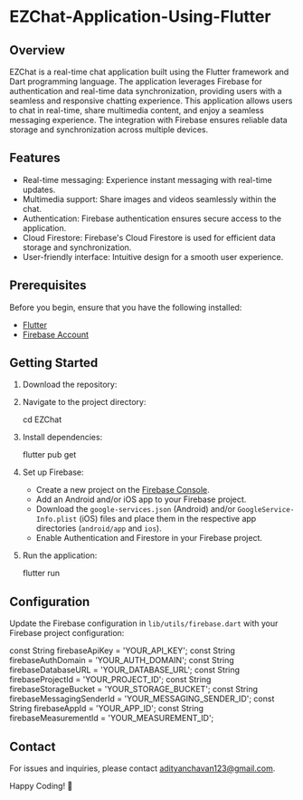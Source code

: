 # EZChat-Application-Using-Flutter

## Overview

EZChat is a real-time chat application built using the Flutter framework and Dart programming language. 
The application leverages Firebase for authentication and real-time data synchronization, providing users with a seamless and responsive chatting experience.
This application allows users to chat in real-time, share multimedia content, and enjoy a seamless messaging experience. 
The integration with Firebase ensures reliable data storage and synchronization across multiple devices.

## Features

- Real-time messaging: Experience instant messaging with real-time updates.
- Multimedia support: Share images and videos seamlessly within the chat.
- Authentication: Firebase authentication ensures secure access to the application.
- Cloud Firestore: Firebase's Cloud Firestore is used for efficient data storage and synchronization.
- User-friendly interface: Intuitive design for a smooth user experience.

## Prerequisites

Before you begin, ensure that you have the following installed:

- [Flutter](https://flutter.dev/docs/get-started/install)
- [Firebase Account](https://firebase.google.com/)

## Getting Started

1. Download the repository:


2. Navigate to the project directory:

    cd EZChat

3. Install dependencies:

    flutter pub get

4. Set up Firebase:
   
    - Create a new project on the [Firebase Console](https://console.firebase.google.com/).
    - Add an Android and/or iOS app to your Firebase project.
    - Download the `google-services.json` (Android) and/or `GoogleService-Info.plist` (iOS) files and place them in the respective app directories (`android/app` and `ios`).
    - Enable Authentication and Firestore in your Firebase project.

5. Run the application:

    flutter run

## Configuration

Update the Firebase configuration in `lib/utils/firebase.dart` with your Firebase project configuration:

const String firebaseApiKey = 'YOUR_API_KEY';
const String firebaseAuthDomain = 'YOUR_AUTH_DOMAIN';
const String firebaseDatabaseURL = 'YOUR_DATABASE_URL';
const String firebaseProjectId = 'YOUR_PROJECT_ID';
const String firebaseStorageBucket = 'YOUR_STORAGE_BUCKET';
const String firebaseMessagingSenderId = 'YOUR_MESSAGING_SENDER_ID';
const String firebaseAppId = 'YOUR_APP_ID';
const String firebaseMeasurementId = 'YOUR_MEASUREMENT_ID';


## Contact

For issues and inquiries, please contact [adityanchavan123@gmail.com](mailto:adityanchavan123@gmail.com).

Happy Coding! 🚀

